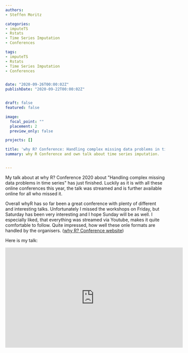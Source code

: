 ```yaml
---
authors:
- Steffen Moritz

categories:
- imputeTS
- Rstats
- Time Series Imputation
- Conferences

tags:
- imputeTS
- Rstats
- Time Series Imputation
- Conferences


date: "2020-09-26T00:00:02Z"
publishDate: "2020-09-22T00:00:02Z"


draft: false
featured: false

image:
  focal_point: ""
  placement: 2
  preview_only: false

projects: []

title: 'why R? Conference: Handling complex missing data problems in time series'
summary: why R Conference and own talk about time series imputation.


---
```


My talk about at why R? Conference 2020 about "Handling complex missing data problems in time series" has just finished. Luckily as it is with all these online conferences this year, the talk was streamed and is further available online for all who missed it. 

Overall whyR has so far been a great conference with plenty of different and interesting talks. Unfortunately I missed the workshops on Friday, but Saturday has been very interesting and I hope Sunday will be as well. I especially liked, that everything was streamed via Youtube, makes it quite comfortable to follow. Quite impressed, how well these onle formats are handled by the organisers. ([why R? Conference website](https://2020.whyr.pl/
))

Here is my talk:

<iframe width="560" height="315" src="https://www.youtube.com/embed/MemzAC7HIsU?start=2853" frameborder="0" allow="accelerometer; autoplay; clipboard-write; encrypted-media; gyroscope; picture-in-picture" allowfullscreen></iframe>